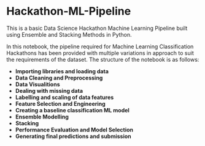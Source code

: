 # Hackathon-ML-Pipeline
This is a basic Data Science Hackathon Machine Learning Pipeline built using Ensemble and Stacking Methods in Python.

In this notebook, the pipeline required for Machine Learning Classification Hackathons has been provided with multiple variations in approach to suit the requirements of the dataset. The structure of the notebook is as follows:

* **Importing libraries and loading data**
* **Data Cleaning and Preprocessing**
* **Data Visualitions**
* **Dealing with missing data**
* **Labelling and scaling of data features**
* **Feature Selection and Engineering**
* **Creating a baseline classification ML model**
* **Ensemble Modelling**
* **Stacking**
* **Performance Evaluation and Model Selection**
* **Generating final predictions and submission**
